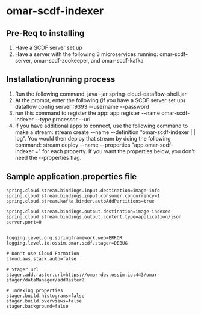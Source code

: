 # omar-scdf-indexer

## Pre-Req to installing

1. Have a SCDF server set up 
2. Have a server with the following 3 microservices running: omar-scdf-server, omar-scdf-zookeeper, and omar-scdf-kafka

## Installation/running process

1)  Run the following command.
java -jar spring-cloud-dataflow-shell.jar
2) At the prompt, enter the following (if you have a SCDF server set up)
dataflow config server <SCDF server>:9393 --username <username> --password <password>
3) run this command to register the app: app register --name omar-scdf-indexer --type processor --uri <jar location>
4) If you have additional apps to connect, use the following command to make a stream:
stream create --name <something> --definition "omar-scdf-indexer | <otherapp> | log".  You would then deploy that stream by doing the following command: stream deploy --name <something> --properties "app.omar-scdf-indexer.<property>=<value>" for each property.  If you want the properties below, you don't need the --properties flag.


## Sample application.properties file
```
spring.cloud.stream.bindings.input.destination=image-info
spring.cloud.stream.bindings.input.consumer.concurrency=1
spring.cloud.stream.kafka.binder.autoAddPartitions=true

spring.cloud.stream.bindings.output.destination=image-indexed
spring.cloud.stream.bindings.output.content.type=application/json
server.port=0


logging.level.org.springframework.web=ERROR
logging.level.io.ossim.omar.scdf.stager=DEBUG

# Don't use Cloud Formation
cloud.aws.stack.auto=false

# Stager url
stager.add.raster.url=https://omar-dev.ossim.io:443/omar-stager/dataManager/addRaster?

# Indexing properties
stager.build.histograms=false
stager.build.overviews=false
stager.background=false
```